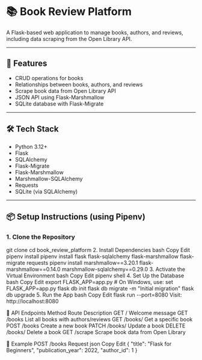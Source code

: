# 📚 Book Review Platform

A Flask-based web application to manage books, authors, and reviews, including data scraping from the Open Library API.

---

## 🚀 Features

- CRUD operations for books
- Relationships between books, authors, and reviews
- Scrape book data from Open Library API
- JSON API using Flask-Marshmallow
- SQLite database with Flask-Migrate

---

## 🛠️ Tech Stack

- Python 3.12+
- Flask
- SQLAlchemy
- Flask-Migrate
- Flask-Marshmallow
- Marshmallow-SQLAlchemy
- Requests
- SQLite (via SQLAlchemy)

---

## 📦 Setup Instructions (using Pipenv)

### 1. Clone the Repository


git clone <your-repo-url>
cd book_review_platform
2. Install Dependencies
bash
Copy
Edit
pipenv install
pipenv install flask flask-sqlalchemy flask-marshmallow flask-migrate requests
pipenv install marshmallow==3.20.1 flask-marshmallow==0.14.0 marshmallow-sqlalchemy==0.29.0
3. Activate the Virtual Environment
bash
Copy
Edit
pipenv shell
4. Set Up the Database
bash
Copy
Edit
export FLASK_APP=app.py  # On Windows, use: set FLASK_APP=app.py
flask db init
flask db migrate -m "Initial migration"
flask db upgrade
5. Run the App
bash
Copy
Edit
flask run --port=8080
Visit: http://localhost:8080

📘 API Endpoints
Method	Route	Description
GET	/	Welcome message
GET	/books	List all books with authors/reviews
GET	/books/<id>	Get a specific book
POST	/books	Create a new book
PATCH	/books/<id>	Update a book
DELETE	/books/<id>	Delete a book
GET	/scrape	Scrape book data from Open Library

📝 Example POST /books Request
json
Copy
Edit
{
  "title": "Flask for Beginners",
  "publication_year": 2022,
  "author_id": 1
}
